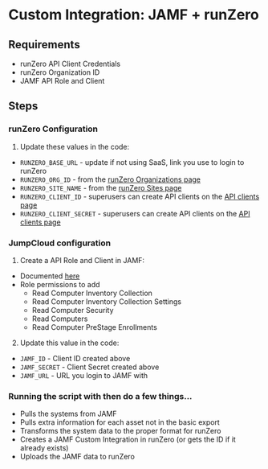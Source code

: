 # Custom Integration: JAMF + runZero

## Requirements

- runZero API Client Credentials
- runZero Organization ID
- JAMF API Role and Client

## Steps

### runZero Configuration

1. Update these values in the code:

- `RUNZERO_BASE_URL` - update if not using SaaS, link you use to login to runZero
- `RUNZERO_ORG_ID` - from the [runZero Organizations page](https://console.runzero.com/organizations)
- `RUNZERO_SITE_NAME` - from the [runZero Sites page](https://console.runzero.com/sites)
- `RUNZERO_CLIENT_ID` - superusers can create API clients on the [API clients page](https://console.runzero.com/account/api/clients)
- `RUNZERO_CLIENT_SECRET` - superusers can create API clients on the [API clients page](https://console.runzero.com/account/api/clients)

### JumpCloud configuration

1. Create a API Role and Client in JAMF:

- Documented [here](https://learn.jamf.com/bundle/jamf-pro-documentation-current/page/API_Roles_and_Clients.html)
- Role permissions to add
  - Read Computer Inventory Collection
  - Read Computer Inventory Collection Settings
  - Read Computer Security
  - Read Computers
  - Read Computer PreStage Enrollments

2. Update this value in the code:

- `JAMF_ID` - Client ID created above
- `JAMF_SECRET` - Client Secret created above
- `JAMF_URL` - URL you login to JAMF with

### Running the script with then do a few things...

- Pulls the systems from JAMF
- Pulls extra information for each asset not in the basic export
- Transforms the system data to the proper format for runZero
- Creates a JAMF Custom Integration in runZero (or gets the ID if it already exists)
- Uploads the JAMF data to runZero
